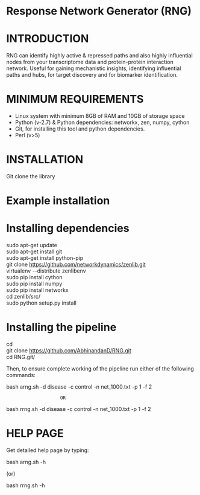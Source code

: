 # Response Network Generator (RNG)

# INTRODUCTION

RNG can identify highly active & repressed paths and also highly influential nodes from your transcriptome data and protein-protein interaction network. Useful for gaining mechanistic insights, identifying influential paths and hubs, for target discovery and for biomarker identification.

# MINIMUM REQUIREMENTS
* Linux system with minimum 8GB of RAM and 10GB of storage space
* Python (v-2.7) & Python dependencies: networkx, zen, numpy, cython
* Git, for installing this tool and python dependencies.
* Perl (v>5)

# INSTALLATION
Git clone the library

# Example installation

 # Installing dependencies
  
  sudo apt-get update  
  sudo apt-get install git  
  sudo apt-get install python-pip  
  git clone https://github.com/networkdynamics/zenlib.git  
  virtualenv --distribute zenlibenv  
  sudo pip install cython  
  sudo pip install numpy  
  sudo pip install networkx  
  cd zenlib/src/  
  sudo python setup.py install  
  
 # Installing the pipeline
 
  cd  
  git clone https://github.com/AbhinandanD/RNG.git  
  cd RNG.git/

Then, to ensure complete working of the pipeline run either of the following commands:

  bash arng.sh -d disease -c control -n net_1000.txt -p 1 -f 2
  
                        OR                    
  
  bash rrng.sh -d disease -c control -n net_1000.txt -p 1 -f 2


# HELP PAGE
Get detailed help page by typing:
 
 bash arng.sh -h 
 
(or)
  
 bash rrng.sh -h
 
 
